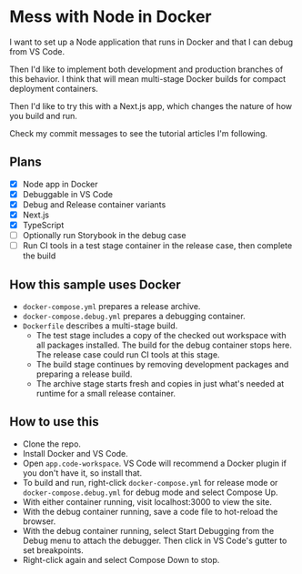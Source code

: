 # Mess with Node in Docker

I want to set up a Node application that runs in Docker and that I can debug from VS Code.

Then I'd like to implement both development and production branches of this behavior. I think that will mean multi-stage Docker builds for compact deployment containers.

Then I'd like to try this with a Next.js app, which changes the nature of how you build and run.

Check my commit messages to see the tutorial articles I'm following.

## Plans

- [x] Node app in Docker
- [x] Debuggable in VS Code
- [x] Debug and Release container variants
- [x] Next.js
- [x] TypeScript
- [ ] Optionally run Storybook in the debug case
- [ ] Run CI tools in a test stage container in the release case, then complete the build

## How this sample uses Docker

- `docker-compose.yml` prepares a release archive.
- `docker-compose.debug.yml` prepares a debugging container.
- `Dockerfile` describes a multi-stage build.
    - The test stage includes a copy of the checked out workspace with all packages installed. The build for the debug container stops here. The release case could run CI tools at this stage. 
    - The build stage continues by removing development packages and preparing a release build.
    - The archive stage starts fresh and copies in just what's needed at runtime for a small release container.

## How to use this

- Clone the repo.
- Install Docker and VS Code.
- Open `app.code-workspace`. VS Code will recommend a Docker plugin if you don't have it, so install that.
- To build and run, right-click `docker-compose.yml` for release mode or `docker-compose.debug.yml` for debug mode and select Compose Up.
- With either container running, visit localhost:3000 to view the site.
- With the debug container running, save a code file to hot-reload the browser.
- With the debug container running, select Start Debugging from the Debug menu to attach the debugger. Then click in VS Code's gutter to set breakpoints.
- Right-click again and select Compose Down to stop.
